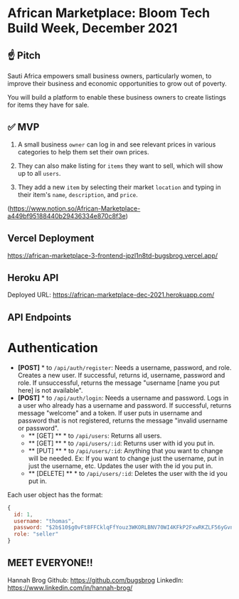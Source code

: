 # African Marketplace: Bloom Tech Build Week, December 2021

## ☝️ **Pitch**

Sauti Africa empowers small business owners, particularly women, to improve their business and economic opportunities to grow out of poverty.

You will build a platform to enable these business owners to create listings for items they have for sale.

## ✅  **MVP**

1. A small business `owner` can log in and see relevant prices in various categories to help them set their own prices.

2. They can also make listing for `items` they want to sell, which will show up to all `users`.

3. They add a new `item` by selecting their market `location` and typing in their item's `name`, `description`, and `price`.

(https://www.notion.so/African-Marketplace-a449bf95188440b29436334e870c8f3e)

## Vercel Deployment
https://african-marketplace-3-frontend-jpzl1n8td-bugsbrog.vercel.app/

## Heroku API
Deployed URL: https://african-marketplace-dec-2021.herokuapp.com/

## API Endpoints

# Authentication

* **[POST]** * to `/api/auth/register`: Needs a username, password, and role. Creates a new user. If successful, returns id, username, password and role. If unsuccessful, returns the message "username [name you put here] is not available".
* **[POST]** * to `/api/auth/login`: Needs a username and password. Logs in a user who already has a username and password. If successful, returns message "welcome" and a token. If user puts in username and password that is not registered, returns the message "invalid username or password".
  * ** [GET] ** * to `/api/users`: Returns all users.
  * ** [GET] ** * to `/api/users/:id`: Returns user with id you put in.
  * ** [PUT] ** * to `/api/users/:id`: Anything that you want to change will be needed. Ex: If you want to change just the username, put in just the username, etc. Updates the user with the id you put in.
  * ** [DELETE] ** * to `/api/users/:id`: Deletes the user with the id you put in.

Each user object has the format:
```js
{
  id: 1,
  username: "thomas",
  password: "$2b$10$g0vFt8FFCklqFfYouz3WKORLBNV70WI4KFkP2FxwRKZLF56yGvneS"
  role: "seller"
}
```  


## MEET EVERYONE!!

Hannah Brog
Github: https://github.com/bugsbrog
LinkedIn: https://www.linkedin.com/in/hannah-brog/
